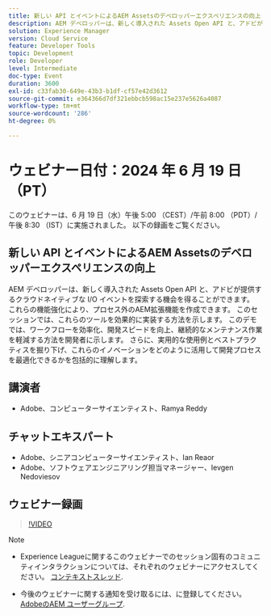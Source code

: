 ```yaml
---
title: 新しい API とイベントによるAEM Assetsのデベロッパーエクスペリエンスの向上
description: AEM デベロッパーは、新しく導入された Assets Open API と、アドビが提供するクラウドネイティブな I/O イベントを探索する機会を得ることができます。 これらの機能強化により、プロセス外のAEM拡張機能を作成できます。 このセッションでは、これらのツールを効果的に実装する方法を示します。 このデモでは、ワークフローを効率化、開発スピードを向上、継続的なメンテナンス作業を軽減する方法を開発者に示します。 さらに、実用的な使用例とベストプラクティスを掘り下げ、これらのイノベーションをどのように活用して開発プロセスを最適化できるかを包括的に理解します。
solution: Experience Manager
version: Cloud Service
feature: Developer Tools
topic: Development
role: Developer
level: Intermediate
doc-type: Event
duration: 3600
exl-id: c33fab30-649e-43b3-b1df-cf57e42d3612
source-git-commit: e364366d7df321ebbcb598ac15e237e5626a4087
workflow-type: tm+mt
source-wordcount: '286'
ht-degree: 0%

---
```


# ウェビナー日付：2024 年 6 月 19 日（PT）

このウェビナーは、6 月 19 日（水）午後 5:00 （CEST）/午前 8:00 （PDT）/午後 8:30 （IST）に実施されました。 以下の録画をご覧ください。

## 新しい API とイベントによるAEM Assetsのデベロッパーエクスペリエンスの向上

AEM デベロッパーは、新しく導入された Assets Open API と、アドビが提供するクラウドネイティブな I/O イベントを探索する機会を得ることができます。 これらの機能強化により、プロセス外のAEM拡張機能を作成できます。 このセッションでは、これらのツールを効果的に実装する方法を示します。 このデモでは、ワークフローを効率化、開発スピードを向上、継続的なメンテナンス作業を軽減する方法を開発者に示します。 さらに、実用的な使用例とベストプラクティスを掘り下げ、これらのイノベーションをどのように活用して開発プロセスを最適化できるかを包括的に理解します。

## 講演者

* Adobe、コンピューターサイエンティスト、Ramya Reddy

## チャットエキスパート

* Adobe、シニアコンピューターサイエンティスト、Ian Reaor
* Adobe、ソフトウェアエンジニアリング担当マネージャー、Ievgen Nedoviesov

## ウェビナー録画

>[!VIDEO](https://video.tv.adobe.com/v/3430198)

>[!NOTE]
> 
>* Experience Leagueに関するこのウェビナーでのセッション固有のコミュニティインタラクションについては、それぞれのウェビナーにアクセスしてください。 [コンテキストスレッド](https://adobe.ly/3UQXwFO).
>
>* 今後のウェビナーに関する通知を受け取るには、に登録してください。 [AdobeのAEM ユーザーグループ](https://aem-augs.adobe.com/).

